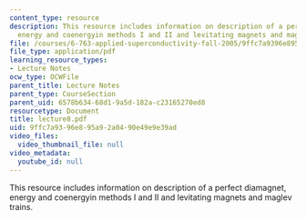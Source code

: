 ```yaml
---
content_type: resource
description: This resource includes information on description of a perfect diamagnet,
  energy and coenergyin methods I and II and levitating magnets and maglev trains.
file: /courses/6-763-applied-superconductivity-fall-2005/9ffc7a9396e895a92a0490e49e9e39ad_lecture8.pdf
file_type: application/pdf
learning_resource_types:
- Lecture Notes
ocw_type: OCWFile
parent_title: Lecture Notes
parent_type: CourseSection
parent_uid: 6578b634-68d1-9a5d-182a-c23165270ed8
resourcetype: Document
title: lecture8.pdf
uid: 9ffc7a93-96e8-95a9-2a04-90e49e9e39ad
video_files:
  video_thumbnail_file: null
video_metadata:
  youtube_id: null
---
```

This resource includes information on description of a perfect diamagnet, energy and coenergyin methods I and II and levitating magnets and maglev trains.

